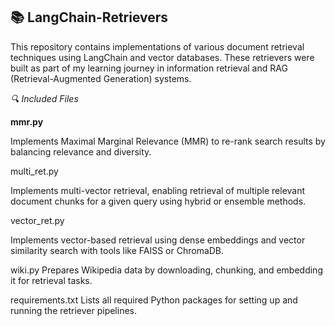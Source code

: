 ## 📚 LangChain-Retrievers

This repository contains implementations of various document retrieval techniques using LangChain and vector databases. 
These retrievers were built as part of my learning journey in information retrieval and RAG (Retrieval-Augmented Generation) systems.

*🔍 Included Files*

**mmr.py**

Implements Maximal Marginal Relevance (MMR) to re-rank search results by balancing relevance and diversity.

multi_ret.py

Implements multi-vector retrieval, enabling retrieval of multiple relevant document chunks for a given query using hybrid or ensemble methods.

vector_ret.py

Implements vector-based retrieval using dense embeddings and vector similarity search with tools like FAISS or ChromaDB.

wiki.py
Prepares Wikipedia data by downloading, chunking, and embedding it for retrieval tasks.

requirements.txt
Lists all required Python packages for setting up and running the retriever pipelines.
